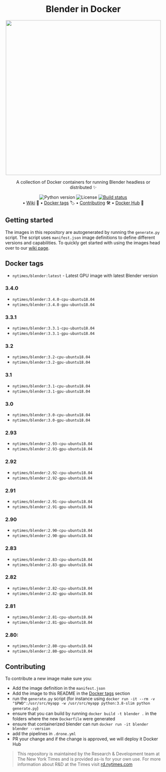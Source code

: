 <div align="center">
  <h1>Blender in Docker</h1>
  <img width="500" src="./cover.png" />
  <p>A collection of Docker containers for running Blender headless or distributed ✨</p>
  <img alt="Python version" src="https://img.shields.io/badge/python-3.6-blue.svg" />
  <img alt="License" src="https://img.shields.io/badge/License-Apache%202.0-yellow.svg" />
  <a href="https://cloud.drone.io/nytimes/rd-blender-docker"><img alt="Build status" src="https://cloud.drone.io/api/badges/nytimes/rd-blender-docker/status.svg"></a><br/>
  •
    <a href="https://github.com/nytimes/rd-blender-docker/wiki">Wiki</a> 📝
    •
    <a href="#docker-tags">Docker tags</a> 🏷️
    •
    <a href="#contributing">Contributing</a> 🛠
    •
    <a href="https://hub.docker.com/r/nytimes/blender">Docker Hub</a> 🐋
</div>

## Getting started
The images in this repository are autogenerated by running the `generate.py` script. The script uses `manifest.json` image definitions to define different versions and capabilities. To quickly get started with using the images head over to our [wiki page](https://github.com/nytimes/rd-blender-docker/wiki).

## Docker tags
- `nytimes/blender:latest` - Latest GPU image with latest Blender version
### 3.4.0
- `nytimes/blender:3.4.0-cpu-ubuntu18.04`
- `nytimes/blender:3.4.0-gpu-ubuntu18.04`
### 3.3.1
- `nytimes/blender:3.3.1-cpu-ubuntu18.04`
- `nytimes/blender:3.3.1-gpu-ubuntu18.04`
### 3.2
- `nytimes/blender:3.2-cpu-ubuntu18.04`
- `nytimes/blender:3.2-gpu-ubuntu18.04`
### 3.1
- `nytimes/blender:3.1-cpu-ubuntu18.04`
- `nytimes/blender:3.1-gpu-ubuntu18.04`
### 3.0
- `nytimes/blender:3.0-cpu-ubuntu18.04`
- `nytimes/blender:3.0-gpu-ubuntu18.04`
### 2.93
- `nytimes/blender:2.93-cpu-ubuntu18.04`
- `nytimes/blender:2.93-gpu-ubuntu18.04`
### 2.92
- `nytimes/blender:2.92-cpu-ubuntu18.04`
- `nytimes/blender:2.92-gpu-ubuntu18.04`
### 2.91
- `nytimes/blender:2.91-cpu-ubuntu18.04`
- `nytimes/blender:2.91-gpu-ubuntu18.04`
### 2.90
- `nytimes/blender:2.90-cpu-ubuntu18.04`
- `nytimes/blender:2.90-gpu-ubuntu18.04`
### 2.83
- `nytimes/blender:2.83-cpu-ubuntu18.04`
- `nytimes/blender:2.83-gpu-ubuntu18.04`
### 2.82
- `nytimes/blender:2.82-cpu-ubuntu18.04`
- `nytimes/blender:2.82-gpu-ubuntu18.04`
### 2.81
- `nytimes/blender:2.81-cpu-ubuntu18.04`
- `nytimes/blender:2.81-gpu-ubuntu18.04`
### 2.80:
- `nytimes/blender:2.80-cpu-ubuntu18.04`
- `nytimes/blender:2.80-gpu-ubuntu18.04`

## Contributing
To contribute a new image make sure you:
- Add the image definition in the `manifest.json`
- Add the image to this README in the [Docker tags](#docker-tags) section
- run the `generate.py` script (for instance using `docker run -it --rm -v "$PWD":/usr/src/myapp -w /usr/src/myapp python:3.8-slim python generate.py`)
- ensure that you can build by running `docker build -t blender .` in the folders where the new `Dockerfile` were generated
- ensure that containerized blender can run `docker run -it blender blender --version`
- add the pipelines in `.drone.yml`
- PR your change and if the change is approved, we will deploy it Docker Hub

> This repository is maintained by the Research & Development team at The New York Times and is provided as-is for your own use. For more information about R&D at the Times visit [rd.nytimes.com](https://rd.nytimes.com)
